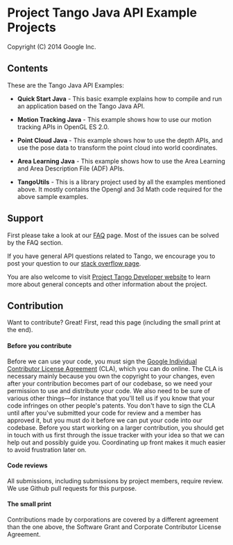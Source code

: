 Project Tango Java API Example Projects
===========================================
Copyright (C) 2014 Google Inc.

<h2>Contents</h2>

These are the Tango Java API Examples:
* **Quick Start Java** - This basic example explains how to compile and run an application based on the Tango Java API.

* **Motion Tracking Java** - This example shows how to use our motion tracking APIs in OpenGL ES 2.0.

* **Point Cloud Java** - This example shows how to use the depth APIs, and use the pose data to transform the point cloud into world coordinates.

* **Area Learning Java** - This example shows how to use the Area Learning and Area Description File (ADF) APIs. 

* **TangoUtils** - This is a library project used by all the examples mentioned above. It mostly contains the Opengl and 3d Math code required for the above sample examples.

<h2>Support</h2>

First please take a look at our [FAQ](http://stackoverflow.com/questions/tagged/google-project-tango?sort=faq&amp;pagesize=50) page. Most of the issues can be solved by the FAQ section.

If you have general API questions related to Tango, we encourage you to post your question to our [stack overflow page](http://stackoverflow.com/questions/tagged/google-project-tango).

You are also welcome to visit [Project Tango Developer website](https://developers.google.com/project-tango/) to learn more about general concepts and other information about the project.

<h2>Contribution</h2>

Want to contribute? Great! First, read this page (including the small print at the end).

#### Before you contribute
Before we can use your code, you must sign the
[Google Individual Contributor License Agreement](https://developers.google.com/open-source/cla/individual?csw=1)
(CLA), which you can do online. The CLA is necessary mainly because you own the
copyright to your changes, even after your contribution becomes part of our
codebase, so we need your permission to use and distribute your code. We also
need to be sure of various other things—for instance that you'll tell us if you
know that your code infringes on other people's patents. You don't have to sign
the CLA until after you've submitted your code for review and a member has
approved it, but you must do it before we can put your code into our codebase.
Before you start working on a larger contribution, you should get in touch with
us first through the issue tracker with your idea so that we can help out and
possibly guide you. Coordinating up front makes it much easier to avoid
frustration later on.

#### Code reviews
All submissions, including submissions by project members, require review. We
use Github pull requests for this purpose.

#### The small print
Contributions made by corporations are covered by a different agreement than
the one above, the Software Grant and Corporate Contributor License Agreement.
